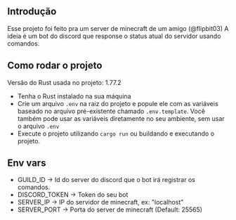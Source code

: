 ## Introdução
Esse projeto foi feito pra um server de minecraft de um amigo (@flipbit03)
A ideia é um bot do discord que response o status atual do servidor usando comandos.

## Como rodar o projeto
Versão do Rust usada no projeto: 1.77.2

- Tenha o Rust instalado na sua máquina
- Crie um arquivo `.env` na raiz do projeto e popule ele com as variáveis baseado no arquivo pré-existente chamado `.env.template`. Você também pode usar as variáveis diretamente no seu ambiente, sem usar o arquivo `.env`
- Execute o projeto utilizando `cargo run` ou buildando e executando o projeto.

## Env vars
- GUILD_ID -> Id do server do discord que o bot irá registrar os comandos.
- DISCORD_TOKEN -> Token do seu bot
- SERVER_IP -> IP do servidor de minecraft, ex: "localhost"
- SERVER_PORT -> Porta do server de minecraft (Default: 25565)